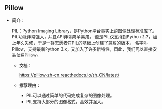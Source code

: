 ## Pillow

- 简介：

  PIL：Python Imaging Library，是Python平台事实上的图像处理标准库了。
  PIL功能非常强大，并且API非常简单易用。
  但是PIL仅支持到Python 2.7，加上年久失修，于是一群志愿者在PIL的基础上创建了兼容的版本，
  名字叫Pillow，支持最新Python 3.x，又加入了许多新特性，因此，我们可以直接安装使用Pillow。


  - 文档：
    
    https://pillow-zh-cn.readthedocs.io/zh_CN/latest/

  - 推荐理由：

    - PIL可以通过简单的代码完成复杂的图像处理。
    - PIL支持大部分的图像格式，高效并强大。